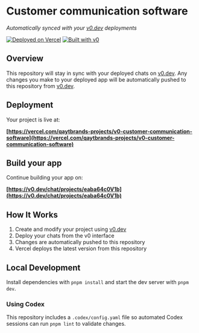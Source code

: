 # Customer communication software

*Automatically synced with your [v0.dev](https://v0.dev) deployments*

[![Deployed on Vercel](https://img.shields.io/badge/Deployed%20on-Vercel-black?style=for-the-badge&logo=vercel)](https://vercel.com/qaytbrands-projects/v0-customer-communication-software)
[![Built with v0](https://img.shields.io/badge/Built%20with-v0.dev-black?style=for-the-badge)](https://v0.dev/chat/projects/eaba64c0V1b)

## Overview

This repository will stay in sync with your deployed chats on [v0.dev](https://v0.dev).
Any changes you make to your deployed app will be automatically pushed to this repository from [v0.dev](https://v0.dev).

## Deployment

Your project is live at:

**[https://vercel.com/qaytbrands-projects/v0-customer-communication-software](https://vercel.com/qaytbrands-projects/v0-customer-communication-software)**

## Build your app

Continue building your app on:

**[https://v0.dev/chat/projects/eaba64c0V1b](https://v0.dev/chat/projects/eaba64c0V1b)**

## How It Works

1. Create and modify your project using [v0.dev](https://v0.dev)
2. Deploy your chats from the v0 interface
3. Changes are automatically pushed to this repository
4. Vercel deploys the latest version from this repository

## Local Development

Install dependencies with `pnpm install` and start the dev server with `pnpm dev`.

### Using Codex

This repository includes a `.codex/config.yaml` file so automated Codex sessions can run `pnpm lint` to validate changes.

